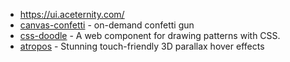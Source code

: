 - https://ui.aceternity.com/
- [canvas-confetti](https://github.com/catdad/canvas-confetti) - on-demand confetti gun
- [css-doodle](https://github.com/css-doodle/css-doodle) - A web component for drawing patterns with CSS.
- [atropos](https://github.com/nolimits4web/atropos/) - Stunning touch-friendly 3D parallax hover effects
